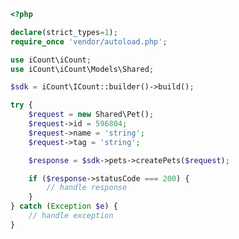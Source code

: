 <!-- Start SDK Example Usage [usage] -->
```php
<?php

declare(strict_types=1);
require_once 'vendor/autoload.php';

use iCount\iCount;
use iCount\iCount\Models\Shared;

$sdk = iCount\ICount::builder()->build();

try {
    $request = new Shared\Pet();
    $request->id = 596804;
    $request->name = 'string';
    $request->tag = 'string';

    $response = $sdk->pets->createPets($request);

    if ($response->statusCode === 200) {
        // handle response
    }
} catch (Exception $e) {
    // handle exception
}

```
<!-- End SDK Example Usage [usage] -->
